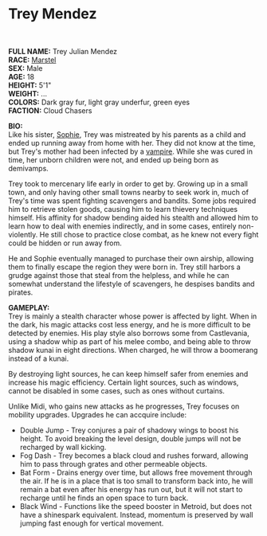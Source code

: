 # Trey Mendez

&nbsp;

**FULL NAME:** Trey Julian Mendez  
**RACE:** [Marstel](marstels.md)  
**SEX:** Male  
**AGE:** 18  
**HEIGHT:** 5'1"  
**WEIGHT:** ...  
**COLORS:** Dark gray fur, light gray underfur, green eyes  
**FACTION:** Cloud Chasers

**BIO:**  
Like his sister, [Sophie](sophie.md), Trey was mistreated by his parents as a child and ended up running away from home with her. They did not know at the time, but Trey's mother had been infected by a [vampire](vampires.md). While she was cured in time, her unborn children were not, and ended up being born as demivamps.

Trey took to mercenary life early in order to get by. Growing up in a small town, and only having other small towns nearby to seek work in, much of Trey's time was spent fighting scavengers and bandits. Some jobs required him to retrieve stolen goods, causing him to learn thievery techniques himself. His affinity for shadow bending aided his stealth and allowed him to learn how to deal with enemies indirectly, and in some cases, entirely non-violently. He still chose to practice close combat, as he knew not every fight could be hidden or run away from.

He and Sophie eventually managed to purchase their own airship, allowing them to finally escape the region they were born in. Trey still harbors a grudge against those that steal from the helpless, and while he can somewhat understand the lifestyle of scavengers, he despises bandits and pirates.

**GAMEPLAY:**  
Trey is mainly a stealth character whose power is affected by light. When in the dark, his magic attacks cost less energy, and he is more difficult to be detected by enemies. His play style also borrows some from Castlevania, using a shadow whip as part of his melee combo, and being able to throw shadow kunai in eight directions. When charged, he will throw a boomerang instead of a kunai.

By destroying light sources, he can keep himself safer from enemies and increase his magic efficiency. Certain light sources, such as windows, cannot be disabled in some cases, such as ones without curtains.

Unlike Midi, who gains new attacks as he progresses, Trey focuses on mobility upgrades. Upgrades he can accquire include:

* Double Jump - Trey conjures a pair of shadowy wings to boost his height. To avoid breaking the level design, double jumps will not be recharged by wall kicking.
* Fog Dash - Trey becomes a black cloud and rushes forward, allowing him to pass through grates and other permeable objects.
* Bat Form - Drains energy over time, but allows free movement through the air. If he is in a place that is too small to transform back into, he will remain a bat even after his energy has run out, but it will not start to recharge until he finds an open space to turn back.
* Black Wind - Functions like the speed booster in Metroid, but does not have a shinespark equivalent. Instead, momentum is preserved by wall jumping fast enough for vertical movement.